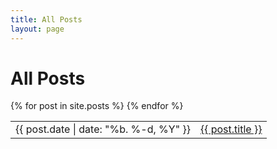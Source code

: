 ```yaml
---
title: All Posts
layout: page
---
```


# All Posts

<table>
    <tbody>
        {% for post in site.posts %}
        <tr>
            <td>
              <time datetime="{{ post.date | date_to_xmlschema }}">{{ post.date | date: "%b. %-d, %Y" }}</time>
            </td>
            <td>
                <a href="{{ post.url }}">{{ post.title }}</a>
            </td>
        </tr>
        {% endfor %}
    </tbody>
</table>

